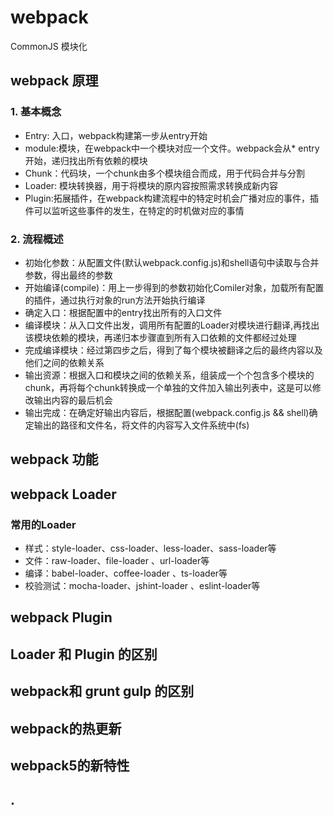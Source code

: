 # webpack
CommonJS 模块化
## webpack 原理
### 1. 基本概念
* Entry: 入口，webpack构建第一步从entry开始
* module:模块，在webpack中一个模块对应一个文件。webpack会从* entry开始，递归找出所有依赖的模块
* Chunk：代码块，一个chunk由多个模块组合而成，用于代码合并与分割
* Loader: 模块转换器，用于将模块的原内容按照需求转换成新内容
* Plugin:拓展插件，在webpack构建流程中的特定时机会广播对应的事件，插件可以监听这些事件的发生，在特定的时机做对应的事情

### 2. 流程概述
* 初始化参数：从配置文件(默认webpack.config.js)和shell语句中读取与合并参数，得出最终的参数
* 开始编译(compile)：用上一步得到的参数初始化Comiler对象，加载所有配置的插件，通过执行对象的run方法开始执行编译
* 确定入口：根据配置中的entry找出所有的入口文件
* 编译模块：从入口文件出发，调用所有配置的Loader对模块进行翻译,再找出该模块依赖的模块，再递归本步骤直到所有入口依赖的文件都经过处理
* 完成编译模块：经过第四步之后，得到了每个模块被翻译之后的最终内容以及他们之间的依赖关系
* 输出资源：根据入口和模块之间的依赖关系，组装成一个个包含多个模块的chunk，再将每个chunk转换成一个单独的文件加入输出列表中，这是可以修改输出内容的最后机会
* 输出完成：在确定好输出内容后，根据配置(webpack.config.js && shell)确定输出的路径和文件名，将文件的内容写入文件系统中(fs)

## webpack 功能

## webpack Loader
### 常用的Loader
* 样式：style-loader、css-loader、less-loader、sass-loader等
* 文件：raw-loader、file-loader 、url-loader等
* 编译：babel-loader、coffee-loader 、ts-loader等
* 校验测试：mocha-loader、jshint-loader 、eslint-loader等
## webpack Plugin

## Loader 和 Plugin 的区别

## webpack和 grunt gulp 的区别

## webpack的热更新

## webpack5的新特性

## .